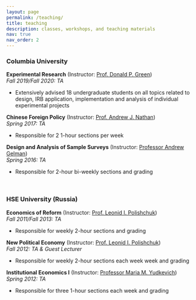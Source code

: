 ```yaml
---
layout: page
permalink: /teaching/
title: teaching
description: classes, workshops, and teaching materials
nav: true
nav_order: 2
---
```


<h3>Columbia University</h3>

<div class="post">
<article>
<div class="card mt-3">
<div class="p-3">
<strong>Experimental Research</strong> (Instructor: <a href="https://polisci.columbia.edu/content/donald-p-green">Prof. Donald P. Green</a>)<br>
<em>Fall 2019/Fall 2020: TA</em>
<ul>
    <li>Extensively advised 18 undergraduate students on all topics related to design, IRB application, implementation and analysis of individual experimental projects</li>
</ul>
</div>
</div>

<div class="post">
<article>
<div class="card mt-3">
<div class="p-3">
<strong>Chinese Foreign Policy</strong> (Instructor: <a href="https://polisci.columbia.edu/content/andrew-j-nathan">Prof. Andrew J. Nathan</a>)<br>
<em>Spring 2017: TA</em>
<ul>
    <li>Responsible for 2 1-hour sections per week</li>
</ul>
</div>
</div>

<div class="card mt-3">
<div class="p-3">
<strong>Design and Analysis of Sample Surveys</strong> (Instructor: <a href="http://www.stat.columbia.edu/~gelman/">Professor Andrew Gelman</a>)<br>
<em>Spring 2016: TA</em>
<ul>
    <li>Responsible for 2-hour bi-weekly sections and grading</li>
</ul>
</div>
</div>

</article>
</div>

<br>

<h3>HSE University (Russia)</h3>

<div class="post">
<article>
<div class="card mt-3">
<div class="p-3">
<strong>Economics of Reform</strong> (Instructor: <a href="https://www.hse.ru/en/org/persons/65104">Prof. Leonid I. Polishchuk</a>)<br>
<em>Fall 2011/Fall 2013: TA</em>
<ul>
    <li>Responsible for weekly 2-hour sections and grading</li>
</ul>
</div>
</div>

<div class="card mt-3">
<div class="p-3">
<strong>New Political Economy</strong> (Instructor: <a href="https://www.hse.ru/en/org/persons/65104">Prof. Leonid I. Polishchuk</a>)<br>
<em>Fall 2012: TA & Guest Lecturer</em>
<ul>
    <li>Responsible for weekly 2-hour sections each week week and grading</li>
</ul>
</div>
</div>

<div class="card mt-3">
<div class="p-3">
<strong>Institutional Economics I</strong> (Instructor: <a href="https://www.hse.ru/en/staff/yudkevich">Professor Maria M. Yudkevich</a>)<br>
<em>Spring 2012: TA</em>
<ul>
    <li>Responsible for three 1-hour sections each week and grading</li>
</ul>
</div>
</div>


</article>
</div>